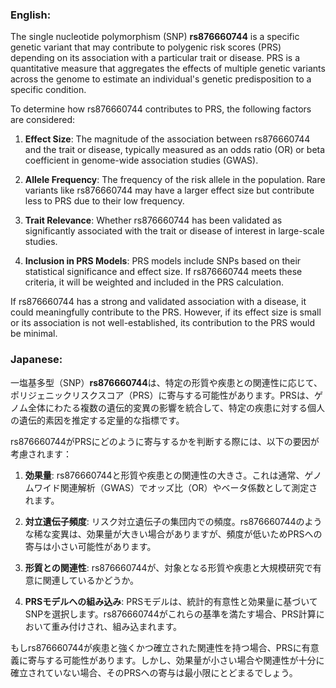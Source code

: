 ### English:
The single nucleotide polymorphism (SNP) **rs876660744** is a specific genetic variant that may contribute to polygenic risk scores (PRS) depending on its association with a particular trait or disease. PRS is a quantitative measure that aggregates the effects of multiple genetic variants across the genome to estimate an individual's genetic predisposition to a specific condition.

To determine how rs876660744 contributes to PRS, the following factors are considered:

1. **Effect Size**: The magnitude of the association between rs876660744 and the trait or disease, typically measured as an odds ratio (OR) or beta coefficient in genome-wide association studies (GWAS).
   
2. **Allele Frequency**: The frequency of the risk allele in the population. Rare variants like rs876660744 may have a larger effect size but contribute less to PRS due to their low frequency.

3. **Trait Relevance**: Whether rs876660744 has been validated as significantly associated with the trait or disease of interest in large-scale studies.

4. **Inclusion in PRS Models**: PRS models include SNPs based on their statistical significance and effect size. If rs876660744 meets these criteria, it will be weighted and included in the PRS calculation.

If rs876660744 has a strong and validated association with a disease, it could meaningfully contribute to the PRS. However, if its effect size is small or its association is not well-established, its contribution to the PRS would be minimal.

### Japanese:
一塩基多型（SNP）**rs876660744**は、特定の形質や疾患との関連性に応じて、ポリジェニックリスクスコア（PRS）に寄与する可能性があります。PRSは、ゲノム全体にわたる複数の遺伝的変異の影響を統合して、特定の疾患に対する個人の遺伝的素因を推定する定量的な指標です。

rs876660744がPRSにどのように寄与するかを判断する際には、以下の要因が考慮されます：

1. **効果量**: rs876660744と形質や疾患との関連性の大きさ。これは通常、ゲノムワイド関連解析（GWAS）でオッズ比（OR）やベータ係数として測定されます。
   
2. **対立遺伝子頻度**: リスク対立遺伝子の集団内での頻度。rs876660744のような稀な変異は、効果量が大きい場合がありますが、頻度が低いためPRSへの寄与は小さい可能性があります。

3. **形質との関連性**: rs876660744が、対象となる形質や疾患と大規模研究で有意に関連しているかどうか。

4. **PRSモデルへの組み込み**: PRSモデルは、統計的有意性と効果量に基づいてSNPを選択します。rs876660744がこれらの基準を満たす場合、PRS計算において重み付けされ、組み込まれます。

もしrs876660744が疾患と強くかつ確立された関連性を持つ場合、PRSに有意義に寄与する可能性があります。しかし、効果量が小さい場合や関連性が十分に確立されていない場合、そのPRSへの寄与は最小限にとどまるでしょう。